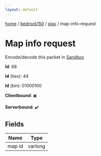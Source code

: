 ```yaml
---
layout: default
---
```


[home](/)  /  [bedrock150](/protocol/bedrock150)  /  [play](/protocol/bedrock150/play)  /  map-info-request

# Map info request

Encode/decode this packet in [Sandbox](../../../sandbox/bedrock150#play.map_info_request)

**Id**: 68

**Id** (hex): 44

**Id** (bin): 01000100

**Clientbound**: ✖️

**Serverbound**: ✔️

## Fields

Name | Type
---|---
map id | varlong
